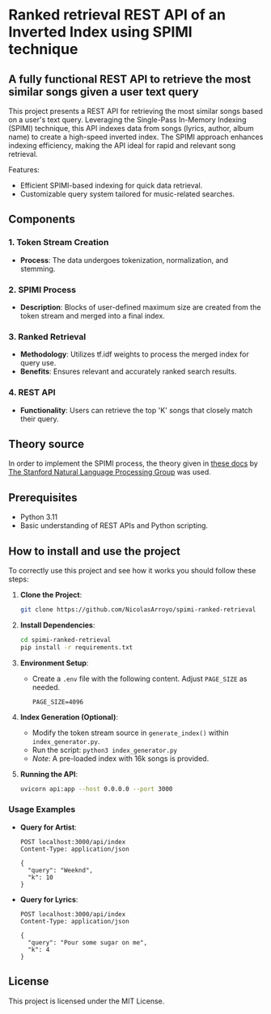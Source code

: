 # Ranked retrieval REST API of an Inverted Index using SPIMI technique

## A fully functional REST API to retrieve the most similar songs given a user text query

This project presents a REST API for retrieving the most similar songs based on a user's text query. Leveraging the
Single-Pass In-Memory Indexing (SPIMI) technique, this API indexes data from songs (lyrics, author, album name) to
create a high-speed inverted index. The SPIMI approach enhances indexing efficiency, making the API ideal for rapid and
relevant song retrieval.

Features:

- Efficient SPIMI-based indexing for quick data retrieval.
- Customizable query system tailored for music-related searches.

## Components

### 1. Token Stream Creation

- **Process**: The data undergoes tokenization, normalization, and stemming.

### 2. SPIMI Process

- **Description**: Blocks of user-defined maximum size are created from the token stream and merged into a final index.

### 3. Ranked Retrieval

- **Methodology**: Utilizes tf.idf weights to process the merged index for query use.
- **Benefits**: Ensures relevant and accurately ranked search results.

### 4. REST API

- **Functionality**: Users can retrieve the top 'K' songs that closely match their query.

## Theory source

In order to implement the SPIMI process, the theory given in
[these docs](https://nlp.stanford.edu/IR-book/html/htmledition/contents-1.html)
by [The Stanford Natural Language Processing Group](https://nlp.stanford.edu/) was used.

## Prerequisites

- Python 3.11
- Basic understanding of REST APIs and Python scripting.

## How to install and use the project

To correctly use this project and see how it works you should follow these steps:

1. **Clone the Project**:
   ```bash
   git clone https://github.com/NicolasArroyo/spimi-ranked-retrieval
   ```

2. **Install Dependencies**:
   ```bash
   cd spimi-ranked-retrieval
   pip install -r requirements.txt
   ```

3. **Environment Setup**:
    - Create a `.env` file with the following content. Adjust `PAGE_SIZE` as needed.

      ```
      PAGE_SIZE=4096 
      ```

4. **Index Generation (Optional)**:
    - Modify the token stream source in `generate_index()` within `index_generator.py`.
    - Run the script: `python3 index_generator.py`
    - *Note*: A pre-loaded index with 16k songs is provided.


5. **Running the API**:
   ```bash
   uvicorn api:app --host 0.0.0.0 --port 3000
   ```

### Usage Examples

- **Query for Artist**:
  ```http request
  POST localhost:3000/api/index
  Content-Type: application/json

  {
    "query": "Weeknd",
    "k": 10
  }
  ```

- **Query for Lyrics**:
  ```http request
  POST localhost:3000/api/index
  Content-Type: application/json

  {
    "query": "Pour some sugar on me",
    "k": 4
  }
  ```

## License

This project is licensed under the MIT License.
